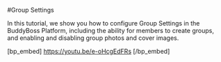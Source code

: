 #Group Settings

In this tutorial, we show you how to configure Group Settings in the BuddyBoss Platform, including the ability for members to create groups, and enabling and disabling group photos and cover images.

[bp_embed] https://youtu.be/e-oHcgEdFRs [/bp_embed]